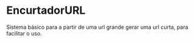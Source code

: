 # EncurtadorURL
Sistema básico para a partir de uma url grande gerar uma url curta, para facilitar o uso.
